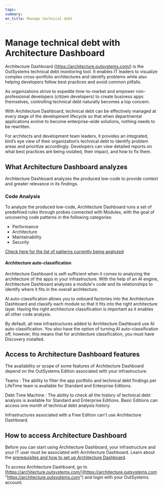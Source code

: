 ```yaml
---
tags: 
summary: 
en_title: Manage technical debt
---
```



# Manage technical debt with Architecture Dashboard

Architecture Dashboard (https://architecture.outsystems.com/) is the OutSystems technical debt monitoring tool. It enables IT leaders to visualize complex cross-portfolio architectures and identify problems while also helping developers follow best practices and avoid common pitfalls.

As organizations strive to expedite time-to-market and empower non-professional developers (citizen developers) to create business apps themselves, controlling technical debt naturally becomes a top concern.

With Architecture Dashboard, technical debt can be effectively managed at every stage of the development lifecycle so that when departmental applications evolve to become enterprise-wide solutions, nothing needs to be rewritten.

For architects and development team leaders, it provides an integrated, bird’s eye view of their organization’s technical debt to identify problem areas and prioritize accordingly. Developers can view detailed reports on what best practices are being violated, their impact, and how to fix them.

## What Architecture Dashboard analyzes

Architecture Dashboard analyzes the produced low-code to provide context and greater relevance in its findings.

### Code Analysis

To analyze the produced low-code, Architecture Dashboard runs a set of predefined rules through probes connected with Modules, with the goal of uncovering code patterns in the following categories:

* Performance
* Architecture
* Maintainability
* Security

[Check here for the list of patterns currently being analyzed ](https://success.outsystems.com/Support/Enterprise_Customers/Support_Tools/Architecture_Dashboard/Code_Patterns)

#### Architecture auto-classification

Architecture Dashboard is self-sufficient when it comes to analyzing the architecture of the apps in your infrastructure. With the help of an AI engine, Architecture Dashboard analyzes a module's code and its relationships to identify where it fits in the overall architecture.

AI auto-classification allows you to onboard factories into the Architecture Dashboard and classify each module so that it fits into the right architecture layer. Having the right architecture classification is important as it enables all other code analysis. 

By default, all new infrastructures added to Architecture Dashboard use AI auto-classification. You also have the option of turning AI auto-classification off, however, this means that for architecture classification, you must have Discovery installed.

## Access to Architecture Dashboard features

The availability or scope of some features of Architecture Dashboard depend on the OutSystems Edition associated with your infrastructure:

Teams
:   The ability to filter the app portfolio and technical debt findings per LifeTime team is available for Standard and Enterprise Editions.

Debt Time Machine
:   The ability to check all the history of technical debt analysis is available for Standard and Enterprise Editions. Basic Editions can access one month of technical debt analysis history.

Infrastructures associated with a Free Edition can't use Architecture Dashboard.

## How to access Architecture Dashboard

Before you can start using Architecture Dashboard, your infrastructure and your IT user must be associated with Architecture Dashboard. Learn about the [prerequisites and how to set up Architecture Dashboard](how-setup.md).

To access Architecture Dashboard, go to [https://architecture.outsystems.com/](https://architecture.outsystems.com "https://architecture.outsystems.com") and login with your OutSystems account.
